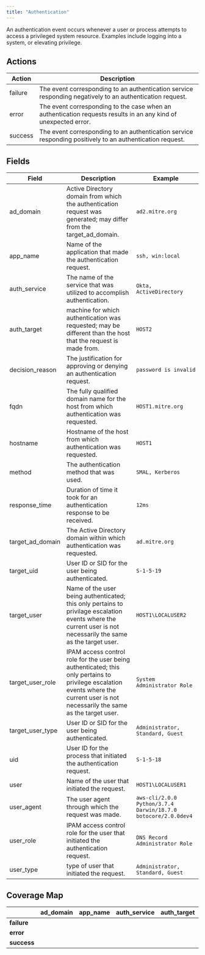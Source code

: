 ```yaml
---
title: "Authentication"
---
```


An authentication event occurs whenever a user or process attempts to access a privileged system resource. Examples include logging into a system, or elevating privilege.

## Actions

|Action|Description|
|---|---|
|failure|The event corresponding to an authentication service responding negatively to an authentication request.
|error|The event corresponding to the case when an authentication requests results in an any kind of unexpected error.
|success|The event corresponding to an authentication service responding positively to an authentication request.

## Fields

|Field|Description|Example|
|---|---|---|
ad_domain|Active Directory domain from which the authentication request was generated; may differ from the target_ad_domain.|`ad2.mitre.org`|
app_name|Name of the application that made the authentication request.|`ssh, win:local`|
auth_service|The name of the service that was utilized to accomplish authentication.|`Okta, ActiveDirectory`|
auth_target|machine for which authentication was requested; may be different than the host that the request is made from.|`HOST2`|
decision_reason|The justification for approving or denying an authentication request.|`password is invalid`|
fqdn|The fully qualified domain name for the host from which authentication was requested.|`HOST1.mitre.org`|
hostname|Hostname of the host from which authentication was requested.|`HOST1`|
method|The authentication method that was used.|`SMAL, Kerberos`|
response_time|Duration of time it took for an authentication response to be received.|`12ms`|
target_ad_domain|The Active Directory domain within which authentication was requested.|`ad.mitre.org`|
target_uid|User ID or SID for the user being authenticated.|`S-1-5-19`|
target_user|Name of the user being authenticated; this only pertains to privilage escalation events where the current user is not necessarily the same as the target user.|`HOST1\LOCALUSER2`|
target_user_role|IPAM access control role for the user being authenticated; this only pertains to privilege escalation events where the current user is not necessarily the same as the target user.|`System Administrator Role`|
target_user_type|User ID or SID for the user being authenticated.|`Administrator, Standard, Guest`|
uid|User ID for the process that initiated the authentication request.|`S-1-5-18`|
user|Name of the user that initiated the request.|`HOST1\LOCALUSER1`|
user_agent|The user agent through which the request was made.|`aws-cli/2.0.0 Python/3.7.4 Darwin/18.7.0 botocore/2.0.0dev4`|
user_role|IPAM access control role for the user that initiated the authentication request.|`DNS Record Administrator Role`|
user_type|type of user that initiated the request.|`Administrator, Standard, Guest`|

## Coverage Map

| | **ad_domain** | **app_name** | **auth_service** | **auth_target** | **decision_reason** | **fqdn** | **hostname** | **method** | **response_time** | **target_ad_domain** | **target_uid** | **target_user** | **target_user_role** | **target_user_type** | **uid** | **user** | **user_agent** | **user_role** | **user_type |
|---|---|---|---|---|---|---|---|---|---|---|---|---|---|---|---|---|---|---|---|
| **failure** | | | | | | | | | | | | | | | | | | | |
| **error** | | | | | | | | | | | | | | | | | | | |
| **success** | | | | | | | | | | | | | | | | | | | |
